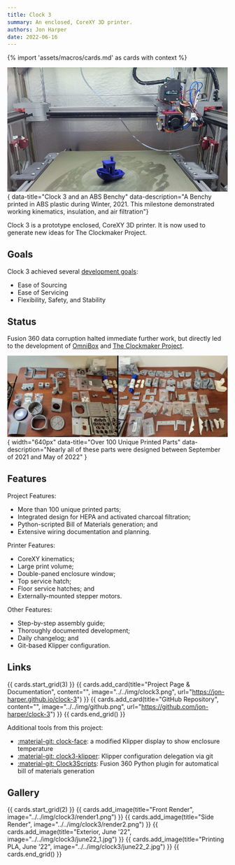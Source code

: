 ```yaml
---
title: Clock 3
summary: An enclosed, CoreXY 3D printer.
authors: Jon Harper
date: 2022-06-16
---
```

{% import 'assets/macros/cards.md' as cards with context %}

![Clock 3 Benchy](assets/clock3_benchy.jpg){ data-title="Clock 3 and an ABS Benchy" data-description="A Benchy printed in ABS plastic during Winter, 2021. This milestone demonstrated working kinematics, insulation, and air filtration"}

Clock 3 is a prototype enclosed, CoreXY 3D printer. It is now used to generate new ideas for The Clockmaker Project.

## Goals

<!-- ![front render](../img/clock3/render1.png){width="300px"}

![side render with the panel off](../img/clock3/render2.png){width="300px"} -->

Clock 3 achieved several [development goals](https://jon-harper.github.io/clock-3/about/goals/):

- Ease of Sourcing
- Ease of Servicing
- Flexibility, Safety, and Stability

## Status

Fusion 360 data corruption halted immediate further work, but directly led to the development of [OmniBox][omnibox] and [The Clockmaker Project][clockmaker].

![all printed parts on a table](../img/clock3/all_parts.jpg){ width="640px" data-title="Over 100 Unique Printed Parts" data-description="Nearly all of these parts were designed between September of 2021 and May of 2022" }

## Features

Project Features:

- More than 100 unique printed parts;
- Integrated design for HEPA and activated charcoal filtration;
- Python-scripted Bill of Materials generation; and
- Extensive wiring documentation and planning.

Printer Features:

- CoreXY kinematics;
- Large print volume;
- Double-paned enclosure window;
- Top service hatch;
- Floor service hatches; and
- Externally-mounted stepper motors.

Other Features:

- Step-by-step assembly guide;
- Thoroughly documented development;
- Daily changelog; and
- Git-based Klipper configuration.

## Links

{{ cards.start_grid(3) }}
{{ cards.add_card(title="Project Page & Documentation", content="", image="../../img/clock3.png", url="https://jon-harper.github.io/clock-3") }}
{{ cards.add_card(title="GitHub Repository", content="", image="../../img/github.png", url="https://github.com/jon-harper/clock-3") }}
{{ cards.end_grid() }}

Additional tools from this project:

- [:material-git: clock-face](https://github.com/jon-harper/clock-face): a modified Klipper display to show enclosure temperature
- [:material-git: clock3-klipper](https://github.com/jon-harper/clock3-klipper): Klipper configuration delegation via git
- [:material-git: Clock3Scripts](https://github.com/jon-harper/Clock3Scripts): Fusion 360 Python plugin for automatical bill of materials generation

## Gallery

{{ cards.start_grid(2) }}
{{ cards.add_image(title="Front Render", image="../../img/clock3/render1.png") }}
{{ cards.add_image(title="Side Render", image="../../img/clock3/render2.png") }}
{{ cards.add_image(title="Exterior, June '22", image="../../img/clock3/june22_1.jpg") }}
{{ cards.add_image(title="Printing PLA, June '22", image="../../img/clock3/june22_2.jpg") }}
{{ cards.end_grid() }}


[omnibox]: omnibox.md
[clockmaker]: clockmaker.md